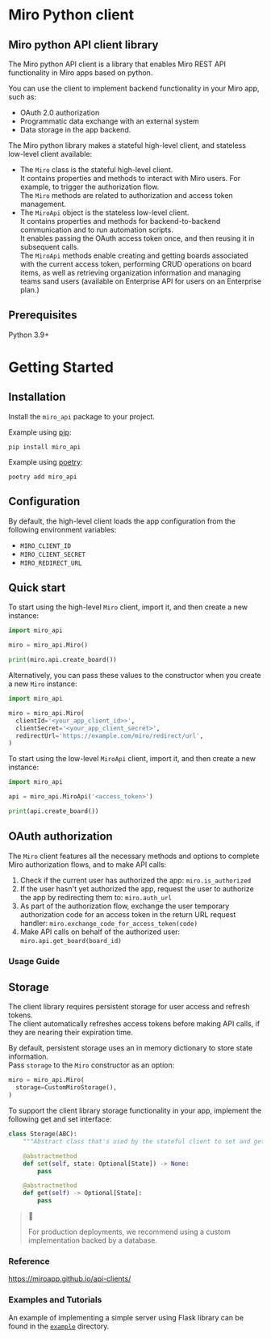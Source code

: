 # Miro Python client

## Miro python API client library

The Miro python API client is a library that enables Miro REST API functionality in Miro apps based on python.

You can use the client to implement backend functionality in your Miro app, such as:

- OAuth 2.0 authorization
- Programmatic data exchange with an external system
- Data storage in the app backend.

The Miro python library makes a stateful high-level client, and stateless low-level client available:

- The `Miro` class is the stateful high-level client. \
  It contains properties and methods to interact with Miro users. For example, to trigger the authorization flow. \
  The `Miro` methods are related to authorization and access token management.
- The `MiroApi` object is the stateless low-level client. \
  It contains properties and methods for backend-to-backend communication and to run automation scripts. \
  It enables passing the OAuth access token once, and then reusing it in subsequent calls. \
  The `MiroApi` methods enable creating and getting boards associated with the current access token, performing CRUD operations on board items, as well as retrieving organization information and managing teams sand users (available on Enterprise API for users on an Enterprise plan.)

## Prerequisites

Python 3.9+

# Getting Started

## Installation

Install the `miro_api` package to your project.

Example using [pip](https://github.com/pypa/pip):

    pip install miro_api

Example using [poetry](https://python-poetry.org/docs/):

    poetry add miro_api

## Configuration

By default, the high-level client loads the app configuration from the following environment variables:

- `MIRO_CLIENT_ID`
- `MIRO_CLIENT_SECRET`
- `MIRO_REDIRECT_URL`

## Quick start

To start using the high-level `Miro` client, import it, and then create a new instance:

```python
import miro_api

miro = miro_api.Miro()

print(miro.api.create_board())
```

Alternatively, you can pass these values to the constructor when you create a new `Miro` instance:

```python
import miro_api

miro = miro_api.Miro(
  clientId='<your_app_client_id>>',
  clientSecret='<your_app_client_secret>',
  redirectUrl='https://example.com/miro/redirect/url',
)
```

To start using the low-level `MiroApi` client, import it, and then create a new instance:

```python
import miro_api

api = miro_api.MiroApi('<access_token>')

print(api.create_board())
```

## OAuth authorization

The `Miro` client features all the necessary methods and options to complete Miro authorization flows, and to make API calls:

1. Check if the current user has authorized the app: `miro.is_authorized`
2. If the user hasn't yet authorized the app, request the user to authorize the app by redirecting them to: `miro.auth_url`
3. As part of the authorization flow, exchange the user temporary authorization code for an access token in the return URL request handler: `miro.exchange_code_for_access_token(code)`
4. Make API calls on behalf of the authorized user: `miro.api.get_board(board_id)`

### Usage Guide

## Storage

The client library requires persistent storage for user access and refresh tokens. \
The client automatically refreshes access tokens before making API calls, if they are nearing their expiration time.

By default, persistent storage uses an in memory dictionary to store state information. \
Pass `storage` to the `Miro` constructor as an option:

```python
miro = miro_api.Miro(
  storage=CustomMiroStorage(),
)
```

To support the client library storage functionality in your app, implement the following get and set interface:

```python
class Storage(ABC):
    """Abstract class that's used by the stateful client to set and get State."""

    @abstractmethod
    def set(self, state: Optional[State]) -> None:
        pass

    @abstractmethod
    def get(self) -> Optional[State]:
        pass
```

> 🚧
>
> For production deployments, we recommend using a custom implementation backed by a database.


### Reference

https://miroapp.github.io/api-clients/

### Examples and Tutorials

An example of implementing a simple server using Flask library can be found in the [`example`](`./example/app.py`) directory.
